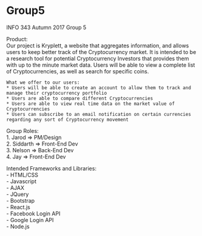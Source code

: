 # Group5
INFO 343 Autumn 2017 Group 5

Product: <br/>
    Our project is Kryplett, a website that aggregates information, and allows users to keep better track of the Cryptocurrency market. It is intended to be a research tool for potential Cryptocurrency Investors that provides them with up to the minute market data. Users will be able to view a complete list of Cryptocurrencies, as well as search for specific coins.

    What we offer to our users:
    * Users will be able to create an account to allow them to track and manage their cryptocurrency portfolio
    * Users are able to compare different Cryptocurrencies
    * Users are able to view real time data on the market value of Cryptocurrencies
    * Users can subscribe to an email notification on certain currencies regarding any sort of Cryptocurrency movement

Group Roles: </br>
    1. Jarod    =>   PM/Design<br />
    2. Siddarth =>   Front-End Dev<br />
    3. Nelson   =>   Back-End Dev<br />
    4. Jay      =>   Front-End Dev<br />
    
Intended Frameworks and Libraries: <br />
    - HTML/CSS <br />
    - Javascript <br />
    - AJAX <br />
    - JQuery <br />
    - Bootstrap <br />
    - React.js <br />
    - Facebook Login API <br />
    - Google Login API <br />
    - Node.js <br />


